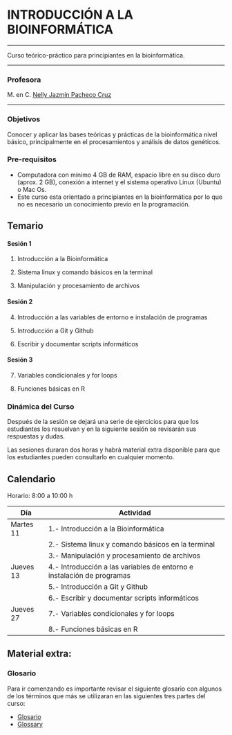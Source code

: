 # INTRODUCCIÓN A LA BIOINFORMÁTICA

--------------------------------------------

Curso teórico-práctico para principiantes en la bioinformática.

--------------------------------------------

### Profesora

M. en C. [Nelly Jazmín Pacheco Cruz](https://www.canva.com/design/DAFfqoZ7CRM/sNhSDPwvXI888-XdGj7z-w/watch?utm_content=DAFfqoZ7CRM&utm_campaign=designshare&utm_medium=link&utm_source=publishsharelink)

-------------------------------------------------

### Objetivos
Conocer y aplicar las bases teóricas y prácticas de la bioinformática nivel básico, principalmente en el procesamientos y análisis de datos genéticos.


### Pre-requisitos

- Computadora con mínimo 4 GB de RAM, espacio libre en su disco duro (aprox. 2 GB), conexión a internet y el sistema operativo Linux (Ubuntu) o Mac Os.
- Este curso esta orientado a principiantes en la bioinformática por lo que no es necesario un conocimiento previo en la programación.

## Temario

#### Sesión 1

1. Introducción a la Bioinformática

2. Sistema linux y comando básicos en la terminal

3. Manipulación y procesamiento de archivos

#### Sesión 2

4. Introducción a las variables de entorno e instalación de programas

5. Introducción a Git y Github

6. Escribir y documentar scripts informáticos

#### Sesión 3

7. Variables condicionales y for loops

8. Funciones básicas en R


### Dinámica del Curso
Después de la sesión se dejará una serie de ejercicios para que los estudiantes los resuelvan y en la siguiente sesión se revisarán sus respuestas y dudas.

Las sesiones duraran dos horas y habrá material extra disponible para que los estudiantes pueden consultarlo en cualquier momento.

## Calendario
Horario: 8:00 a 10:00 h

Día | Actividad |
--- |  --- |
Martes 11 | 1.- Introducción a la Bioinformática |
        |  2.- Sistema linux y comando básicos en la terminal |
        |  3.- Manipulación y procesamiento de archivos |
Jueves 13 | 4.- Introducción a las variables de entorno e instalación de programas |
              | 5.- Introducción a Git y Github |
              | 6.- Escribir y documentar scripts informáticos |
Jueves 27 | 7.- Variables condicionales y for loops |
          | 8.- Funciones básicas en R |

## Material extra:
### Glosario

Para ir comenzando es importante revisar el siguiente glosario con algunos de los términos que más se utilizaran en las siguientes tres partes del curso:
- [Glosario](Glosario.md)
- [Glossary](Glossary.md)

